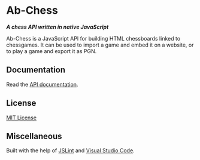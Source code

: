 # Ab-Chess

_**A chess API written in native JavaScript**_

Ab-Chess is a JavaScript API for building HTML chessboards linked to chessgames. 
It can be used to import a game and embed it on a website, or to play a game and export it as PGN.

## Documentation

Read the [API documentation](https://github.com/Nimzozo/Ab-Chess/blob/master/api-reference.md).

## License

[MIT License](https://github.com/Nimzozo/ab-chess/blob/master/LICENSE.txt)

## Miscellaneous

Built with the help of [JSLint](http://www.jslint.com) and [Visual Studio Code](http://code.visualstudio.com/).
